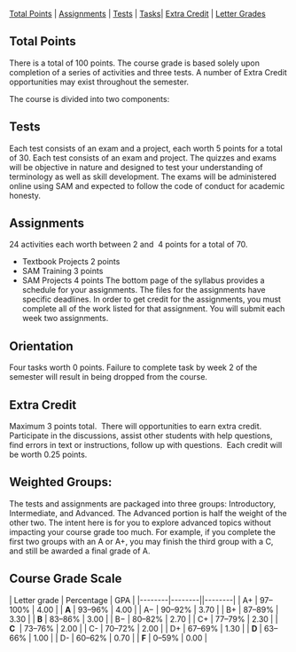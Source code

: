 [Total Points](#total-points) | [Assignments](#assignments) | [Tests](#tests) | [Tasks](#Orientation)| [Extra Credit](#extra-credit) | [Letter Grades](#course-grade-scale)
<script>jQuery('iframe').load(function(){jQuery('html,body').animate({scrollTop: 0}, 'slow');});</script>
## Total Points 
There is a total of 100 points. The course grade is based solely upon completion of a series of activities and three tests. A number of Extra Credit opportunities may exist throughout the semester.

The course is divided into two components:
## Tests 
Each test consists of an exam and a project, each worth 5 points for a total of 30. Each test consists of an exam and project. The quizzes and exams will be objective in nature and designed to test your understanding of terminology as well as skill development. The exams will be administered online using SAM and expected to follow the code of conduct for academic honesty.

## Assignments 
24 activities each worth between 2 and  4 points for a total of 70.

   *   Textbook Projects 2 points
   *   SAM Training 3 points
   *   SAM Projects 4 points
The bottom page of the syllabus provides a schedule for your assignments. The files for the assignments have specific deadlines. In order to get credit for the assignments, you must complete all of the work listed for that assignment. You will submit each week two assignments.

## Orientation
Four tasks worth 0 points. Failure to complete task by week 2 of the semester will result in being dropped from the course. 

## Extra Credit
Maximum 3 points total.  There will opportunities to earn extra credit. Participate in the discussions, assist other students with help questions, find errors in text or instructions, follow up with questions.  Each credit will be worth 0.25 points.

## Weighted Groups:
The tests and assignments are packaged into three groups: Introductory, Intermediate, and Advanced. The Advanced portion is half the weight of the other two. The intent here is for you to explore advanced topics without impacting your course grade too much. For example, if you complete the first two groups with an A or A+, you may finish the third group with a C, and still be awarded a final grade of A. 

## Course Grade Scale

| Letter grade | Percentage | GPA  |
|--------|--------||--------|
| A+ | 97–100% | 4.00 |
| **A** | 93–96% | 4.00 |
| A− | 90–92% | 3.70 |
| B+ | 87–89% | 3.30 |
| **B** | 83–86% | 3.00 |
| B− | 80–82% | 2.70 |
| C+ | 77–79% | 2.30 |
| **C**  | 73–76% | 2.00 |
| C- | 70–72% | 2.00 |
| D+ | 67–69% | 1.30 |
| **D** | 63–66% | 1.00 |
| D- | 60–62% | 0.70 |
| **F** | 0–59% | 0.00 |


